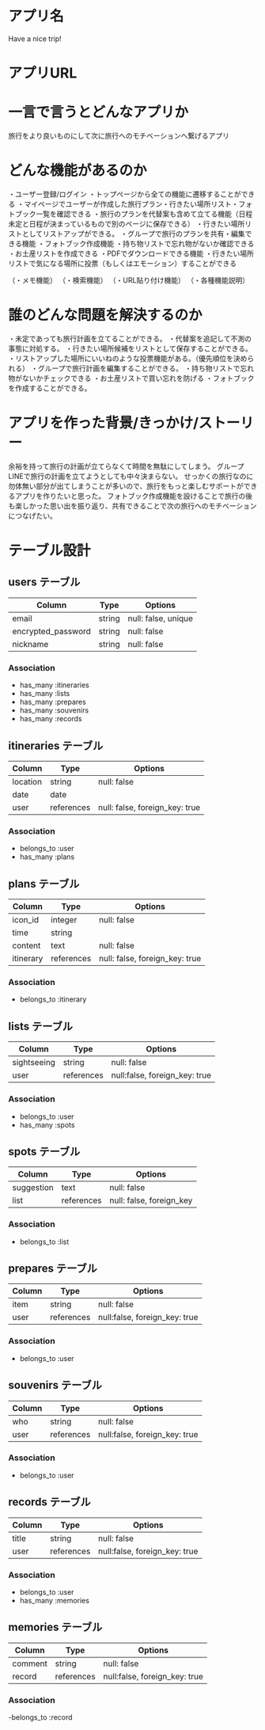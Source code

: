 # アプリ名
Have a nice trip!

# アプリURL

# 一言で言うとどんなアプリか
旅行をより良いものにして次に旅行へのモチベーションへ繋げるアプリ


# どんな機能があるのか
・ユーザー登録/ログイン
・トップページから全ての機能に遷移することができる
・マイページでユーザーが作成した旅行プラン・行きたい場所リスト・フォトブック一覧を確認できる
・旅行のプランを代替案も含めて立てる機能（日程未定と日程が決まっているもので別のページに保存できる）
・行きたい場所リストとしてリストアップができる。
・グループで旅行のプランを共有・編集できる機能
・フォトブック作成機能
・持ち物リストで忘れ物がないか確認できる
・お土産リストを作成できる
・PDFでダウンロードできる機能
・行きたい場所リストで気になる場所に投票（もしくはエモーション）することができる

（・メモ機能）
（・検索機能）
（・URL貼り付け機能）
（・各種機能説明）

# 誰のどんな問題を解決するのか
・未定であっても旅行計画を立てることができる。
・代替案を追記して不測の事態に対処する。
・行きたい場所候補をリストとして保存することができる。
・リストアップした場所にいいねのような投票機能がある。（優先順位を決められる）
・グループで旅行計画を編集することができる。
・持ち物リストで忘れ物がないかチェックできる
・お土産リストで買い忘れを防げる
・フォトブックを作成することができる。

# アプリを作った背景/きっかけ/ストーリー
余裕を持って旅行の計画が立てらなくて時間を無駄にしてしまう。
グループLINEで旅行の計画を立てようとしても中々決まらない。
せっかくの旅行なのに勿体無い部分が出てしまうことが多いので、旅行をもっと楽しむサポートができるアプリを作りたいと思った。
フォトブック作成機能を設けることで旅行の後も楽しかった思い出を振り返り、共有できることで次の旅行へのモチベーションにつなげたい。


# テーブル設計

## users テーブル

| Column             | Type   | Options     |
| ------------------ | ------ | ----------- |
| email              | string | null: false, unique |
| encrypted_password | string | null: false |
| nickname           | string | null: false |


### Association
- has_many :itineraries
- has_many :lists
- has_many :prepares
- has_many :souvenirs
- has_many :records


## itineraries テーブル

| Column   | Type       | Options     |
| -------- | ---------- | ----------- |
| location | string     | null: false |
| date     | date       |             |
| user     | references | null: false, foreign_key: true |

### Association
- belongs_to :user
- has_many :plans

## plans テーブル

| Column    | Type       | Options     |
| --------- | ---------- | ----------- |
| icon_id   | integer    | null: false |
| time      | string     |             |
| content   | text       | null: false |
| itinerary | references | null: false, foreign_key: true |

### Association
- belongs_to :itinerary

## lists テーブル

| Column      | Type       | Options     |
| ----------- | ---------- | ----------- |
| sightseeing | string     | null: false |
| user        | references | null:false, foreign_key: true |

### Association
- belongs_to :user
- has_many :spots

## spots テーブル

| Column | Type | Options |
| ------ | ---- | ------- |
| suggestion | text | null: false |
| list | references | null: false, foreign_key |

### Association
- belongs_to :list

## prepares テーブル

| Column | Type | Options |
| ------ | ---- | ------- |
| item | string | null: false |
| user        | references | null:false, foreign_key: true |

### Association
- belongs_to :user

## souvenirs テーブル

| Column | Type | Options |
| ------ | ---- | ------- |
| who | string | null: false |
| user        | references | null:false, foreign_key: true |

### Association
- belongs_to :user

## records テーブル

| Column | Type | Options |
| ------ | ---- | ------- |
| title | string | null: false |
| user        | references | null:false, foreign_key: true |

### Association
- belongs_to :user
- has_many :memories

## memories テーブル

| Column | Type | Options |
| ------ | ---- | ------- |
| comment | string |  null: false|
| record | references | null:false, foreign_key: true |

### Association
-belongs_to :record